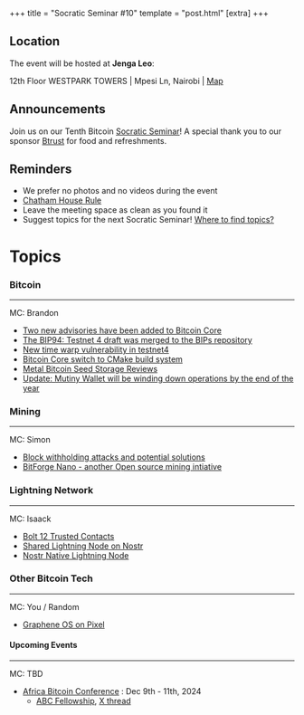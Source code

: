+++
title = "Socratic Seminar #10"
template = "post.html"
[extra]
+++

## Location

The event will be hosted at **Jenga Leo**:

12th Floor WESTPARK TOWERS | Mpesi Ln, Nairobi | [Map](https://maps.app.goo.gl/jA86RuyuBKcE4eA47)

## Announcements

Join us on our Tenth Bitcoin [Socratic Seminar](/about)! A special thank you to our
sponsor [Btrust](http://btrust.tech/) for food and refreshments.

## Reminders

- We prefer no photos and no videos during the event
- [Chatham House Rule](https://www.chathamhouse.org/about-us/chatham-house-rule)
- Leave the meeting space as clean as you found it
- Suggest topics for the next Socratic Seminar! [Where to find topics?](/about/find-topics)

# Topics

### Bitcoin

---

MC: Brandon

- [Two new advisories have been added to Bitcoin Core](https://x.com/bitcoincoreorg/status/1818692229449306623?s=12)
- [The BIP94: Testnet 4 draft was merged to the BIPs repository](https://github.com/bitcoin/bips/blob/master/bip-0094.mediawiki)
- [New time warp vulnerability in testnet4](https://delvingbitcoin.org/t/zawy-s-alternating-timestamp-attack/1062)
- [Bitcoin Core switch to CMake build system](https://github.com/bitcoin/bitcoin/pull/30454)
- [Metal Bitcoin Seed Storage Reviews](https://jlopp.github.io/metal-bitcoin-storage-reviews/)
- [Update: Mutiny Wallet will be winding down operations by the end of the year](https://x.com/mutinywallet/status/1820465141147746760?s=46)

### Mining

---

MC: Simon

- [Block withholding attacks and potential solutions](https://mailing-list.bitcoindevs.xyz/bitcoindev/Zp%2FGADXa8J146Qqn@erisian.com.au/)
- [BitForge Nano - another Open source mining intiative](https://geyser.fund/project/bitforgenano)

### Lightning Network

---

MC: Isaack

- [Bolt 12 Trusted Contacts](https://delvingbitcoin.org/t/bolt-12-trusted-contacts/1046)
- [Shared Lightning Node on Nostr](https://x.com/ShockBTC/status/1818385231705260318)
- [Nostr Native Lightning Node](https://github.com/shocknet/Lightning.Pub)

### Other Bitcoin Tech

---

MC: You / Random

- [Graphene OS on Pixel](https://staging.grapheneos.org/install/web)

#### Upcoming Events

---

MC: TBD

- [Africa Bitcoin Conference](https://afrobitcoin.org) : Dec 9th - 11th, 2024
  - [ABC Fellowship](https://afrobitcoin.org/afro-bitcoin-fellowship/), [X thread](https://x.com/AfroBitcoinOrg/status/1816223783574741450)
